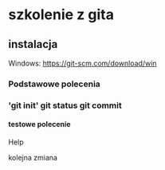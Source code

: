 # szkolenie z gita

## instalacja

Windows: <https://git-scm.com/download/win>


### Podstawowe polecenia
### 'git init' git status git commit 
#### testowe polecenie

Help

kolejna zmiana
